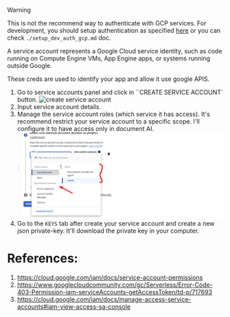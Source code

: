 > [!WARNING]
> This is not the recommend way to authenticate with GCP services. For development, you should setup authentication as specified [here](https://cloud.google.com/document-ai/docs/setup#auth) or you can check `./setup_dev_auth_gcp.md` doc. 

A service account represents a Google Cloud service identity, such as code running on Compute Engine VMs, App Engine apps, or systems running outside Google.

These creds are used to identify your app and allow it use google APIS. 

1. Go to service accounts panel and click in ``CREATE SERVICE ACCOUNT` button.
    ![create service account](image_1.png)
2. Input service account details.
3. Manage the service account roles (which service it has access). It's recommend restrict your service account to a specific scope. I'll configure it to have access only in document AI.
    ![create service account](/docs/assets/create_service_account/image_2.png)
4. Go to the `KEYS` tab after create your service account and create a new json private-key. It'll download the private key in your computer.

# References: 
1. https://cloud.google.com/iam/docs/service-account-permissions
2. https://www.googlecloudcommunity.com/gc/Serverless/Error-Code-403-Permission-iam-serviceAccounts-getAccessToken/td-p/717693
3. https://cloud.google.com/iam/docs/manage-access-service-accounts#iam-view-access-sa-console